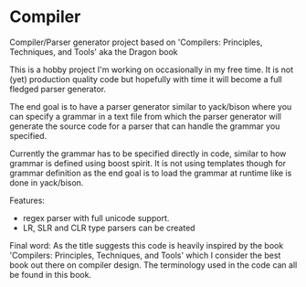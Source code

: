 # Compiler
Compiler/Parser generator project based on 'Compilers: Principles, Techniques, and Tools' aka the Dragon book

This is a hobby project I'm working on occasionally in my free time. It is not (yet) production quality code 
but hopefully with time it will become a full fledged parser generator.

The end goal is to have a parser generator similar to yack/bison where you can specify a grammar in a text file from which
the parser generator will generate the source code for a parser that can handle the grammar you specified.

Currently the grammar has to be specified directly in code, similar to how grammar is defined using boost spirit. It is not
using templates though for grammar definition as the end goal is to load the grammar at runtime like is done in yack/bison.

Features:
- regex parser with full unicode support.
- LR, SLR and CLR type parsers can be created

Final word:
As the title suggests this code is heavily inspired by the book 'Compilers: Principles, Techniques, and Tools' which 
I consider the best book out there on compiler design. The terminology used in the code can all be found in this book.
